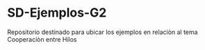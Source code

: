 # SD-Ejemplos-G2
Repositorio destinado para ubicar los ejemplos en relaciòn al tema Cooperaciòn entre Hilos
